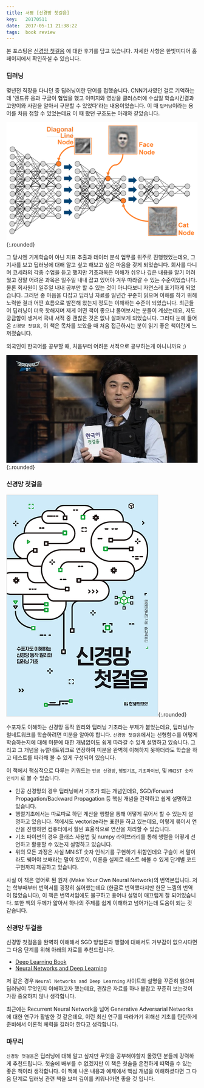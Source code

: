 ```yaml
---
title: 서평 [신경망 첫걸음]
key:   20170511
date:  2017-05-11 21:38:22
tags:  book review
---
```


본 포스팅은 [신경망 첫걸음] 에 대한 후기를 담고 있습니다.
자세한 사항은 한빛미디어 홈페이지에서 확인하실 수 있습니다.

### 딥러닝

몇년전 직장을 다니던 중 딥러닝이란 단어를 접했습니다.
CNN기사였던 걸로 기억하는데 '앤드류 응과 구글이 협업을 했고 이미지와 영상을 클러스터에 수십일 학습시킨결과 고양이와 사람을 알아서 구분할 수 있었다'라는 내용이었습니다.
이 때 `딥러닝`이라는 용어를 처음 접할 수 있었는데요 이 때 봤던 구조도는 아래와 같았습니다.

![딥러닝](/assets/images/make_your_own_neural_network/deep_learning.png){:.rounded}

<!--more-->

그 당시엔 기계학습이 아닌 지표 추출과 데이터 분석 업무를 위주로 진행했었는데요, 그 기사를 보고 딥러닝에 대해 알고 싶고 해보고 싶은 마음을 갖게 되었습니다.
회사를 다니며 코세라의 각종 수업을 듣고 했지만 기초과목은 이해가 쉬우나 깊은 내용을 알기 어려웠고 정말 어려운 과목은 일주일 내내 잡고 있어야 겨우 따라갈 수 있는 수준이었습니다.
물론 회사원이 일주일 내내 공부만 할 수 있는 것이 아니다보니 자연스레 포기하게 되었습니다.
그러던 중 마음을 다잡고 딥러닝 자료를 일년간 꾸준히 읽으며 이해를 하기 위해 노력한 결과 어떤 흐름으로 발전해 왔는지 정도는 이해하는 수준이 되었습니다.
최근들어 딥러닝이 더욱 핫해지며 제게 어떤 책이 좋으냐 물어보시는 분들이 계셨는데요, 저도 궁금함이 생겨서 국내 서적 중 괜찮은 것은 없나 살펴보게 되었습니다.
그러다 눈에 들어온 `신경망 첫걸음`, 이 책은 목차를 보았을 때 처음 접근하시는 분이 읽기 좋은 책이란게 느껴졌습니다.

외국인이 한국어를 공부할 때, 처음부터 어려운 서적으로 공부하는게 아니니까요 ;)

![한국어 첫걸음](/assets/images/make_your_own_neural_network/korea_first_step.jpg){:.rounded}


### 신경망 첫걸음

![신경망 첫걸음 수포자도 이해하는 신경망 동작 원리와 딥러닝 기초](/assets/images/make_your_own_neural_network/book_cover.jpg){:.rounded}

수포자도 이해하는 신경망 동작 원리와 딥러닝 기초라는 부제가 붙었는데요, 딥러닝/뉴럴네트워크를 학습하려면 미분을 알아야 합니다.
`신경망 첫걸음`에서는 선형함수를 어떻게 학습하는지에 대해 미분에 대한 개념없이도 쉽게 따라갈 수 있게 설명하고 있습니다.
그리고 그 개념을 뉴럴네트워크로 연장하여 미분을 완벽히 이해하지 못하더라도 학습을 하고 테스트를 따라해 볼 수 있게 구성되어 있습니다.

이 책에서 핵심적으로 다루는 키워드는 `인공 신경망`, `행렬기초`, `기초파이썬`, 및 `MNIST 숫자 인식기` 로 볼 수 있습니다.

- 인공 신경망의 경우 딥러닝에서 기초가 되는 개념인데요, SGD/Forward Propagation/Backward Propagation 등 핵심 개념을 간략하고 쉽게 설명하고 있습니다.
- 행렬기초에서는 따로따로 하던 계산을 행렬을 통해 어떻게 묶어서 할 수 있는지 설명하고 있습니다. 책에서도 vectorize라는 표현을 하고 있는데요, 이렇게 묶어서 연산을 진행하면 컴퓨터에서 훨씬 효율적으로 연산을 처리할 수 있습니다.
- 기초 파이썬의 경우 클래스 사용법 및 numpy 라이브러리를 통해 행렬을 어떻게 선언하고 활용할 수 있는지 설명하고 있습니다.
- 위의 모든 과정은 사실 MNIST 숫자 인식기를 구현하기 위함인데요 구슬이 서 말이라도 꿰어야 보배라는 말이 있듯이, 이론을 실제로 테스트 해볼 수 있게 단계별 코드 구현까지 제공하고 있습니다.

사실 이 책은 영어로 된 원저 (Make Your Own Neural Network)의 번역본입니다.
저는 학부때부터 번역서를 굉장히 싫어했는데요 (한글로 번역했다지만 한문 느낌의 번역이 많았습니다), 이 책은 번역서임에도 불구하고 용어나 설명이 매끄럽게 잘 되어있습니다.
또한 책의 두께가 얇아서 하나의 주제를 쉽게 이해하고 넘어가는데 도움이 되는 것 같습니다.


### 신경망 두걸음

신경망 첫걸음을 완벽히 이해해서 SGD 방법론과 행렬에 대해서도 거부감이 없으시다면 그 다음 단계를 위해 아래의 자료를 추천드립니다.

- [Deep Learning Book](https://github.com/HFTrader/DeepLearningBook/blob/master/DeepLearningBook.pdf)
- [Neural Networks and Deep Learning](http://neuralnetworksanddeeplearning.com/)

저 같은 경우 `Neural Networks and Deep Learning` 사이트의 설명을 꾸준히 읽으며 딥러닝이 무엇인지 이해하고자 했는데요,
괜찮은 자료를 하나 붙잡고 꾸준히 보는것이 가장 중요하지 않나 생각합니다.

최근에는 Recurrent Neural Network을 넘어 Generative Adversarial Networks에 대한 연구가 활발한 것 같은데요,
이런 최신 연구를 따라가기 위해선 기초를 탄탄하게 준비해서 이론적 체력을 길러야 한다고 생각합니다.


### 마무리

`신경망 첫걸음`은 딥러닝에 대해 알고 싶지만 무엇을 공부해야할지 몰랐던 분들께 강력하게 추천드립니다.
첫술에 배부를 수 없겠지만 이 책은 첫술을 온전하게 떠먹을 수 있는 좋은 책이라 생각합니다.
이 책에 나온 내용과 예제에서 핵심 개념을 이해하셨다면 그 다음 단계로 딥러닝 관련 책을 보며 깊이를 키워나가면 좋을 것 입니다.


[신경망 첫걸음]: http://www.hanbit.co.kr/store/books/look.php?p_code=B1910379076
